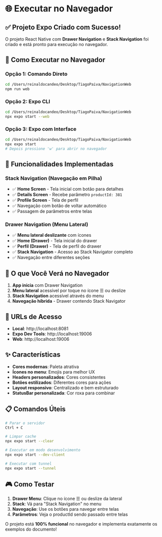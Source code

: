# 🌐 Executar no Navegador

## ✅ Projeto Expo Criado com Sucesso!

O projeto React Native com **Drawer Navigation** e **Stack Navigation** foi criado e está pronto para execução no navegador.

## 🚀 Como Executar no Navegador

### Opção 1: Comando Direto
```bash
cd /Users/reinaldocandeo/Desktop/TiagoPaiva/NavigationWeb
npm run web
```

### Opção 2: Expo CLI
```bash
cd /Users/reinaldocandeo/Desktop/TiagoPaiva/NavigationWeb
npx expo start --web
```

### Opção 3: Expo com Interface
```bash
cd /Users/reinaldocandeo/Desktop/TiagoPaiva/NavigationWeb
npx expo start
# Depois pressione 'w' para abrir no navegador
```

## 📱 Funcionalidades Implementadas

### Stack Navigation (Navegação em Pilha)
- ✅ **Home Screen** - Tela inicial com botão para detalhes
- ✅ **Details Screen** - Recebe parâmetro `productId: 381`
- ✅ **Profile Screen** - Tela de perfil
- ✅ Navegação com botão de voltar automático
- ✅ Passagem de parâmetros entre telas

### Drawer Navigation (Menu Lateral)
- ✅ **Menu lateral deslizante** com ícones
- ✅ **Home (Drawer)** - Tela inicial do drawer
- ✅ **Perfil (Drawer)** - Tela de perfil do drawer
- ✅ **Stack Navigation** - Acesso ao Stack Navigator completo
- ✅ Navegação entre diferentes seções

## 🎯 O que Você Verá no Navegador

1. **App inicia** com Drawer Navigation
2. **Menu lateral** acessível por toque no ícone ☰ ou deslize
3. **Stack Navigation** acessível através do menu
4. **Navegação híbrida** - Drawer contendo Stack Navigator

## 🔧 URLs de Acesso

- **Local**: http://localhost:8081
- **Expo Dev Tools**: http://localhost:19006
- **Web**: http://localhost:19006

## ✨ Características

- **Cores modernas**: Paleta atrativa
- **Ícones no menu**: Emojis para melhor UX
- **Headers personalizados**: Cores consistentes
- **Botões estilizados**: Diferentes cores para ações
- **Layout responsivo**: Centralizado e bem estruturado
- **StatusBar personalizada**: Cor roxa para combinar

## 📋 Comandos Úteis

```bash
# Parar o servidor
Ctrl + C

# Limpar cache
npx expo start --clear

# Executar em modo desenvolvimento
npx expo start --dev-client

# Executar com tunnel
npx expo start --tunnel
```

## 🎮 Como Testar

1. **Drawer Menu**: Clique no ícone ☰ ou deslize da lateral
2. **Stack**: Vá para "Stack Navigation" no menu
3. **Navegação**: Use os botões para navegar entre telas
4. **Parâmetros**: Veja o productId sendo passado entre telas

O projeto está **100% funcional** no navegador e implementa exatamente os exemplos do documento!
